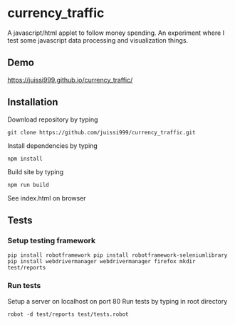 # currency_traffic
A javascript/html applet to follow money spending.
An experiment where I test some javascript data processing and visualization things.

## Demo
https://juissi999.github.io/currency_traffic/

## Installation

Download repository by typing

`git clone https://github.com/juissi999/currency_traffic.git`

Install dependencies by typing

`npm install`

Build site by typing

`npm run build`

See index.html on browser

## Tests

### Setup testing framework
`
pip install robotframework
pip install robotframework-seleniumlibrary
pip install webdrivermanager
webdrivermanager firefox
mkdir test/reports
`

### Run tests

Setup a server on localhost on port 80
Run tests by typing in root directory

`
robot -d test/reports test/tests.robot
`